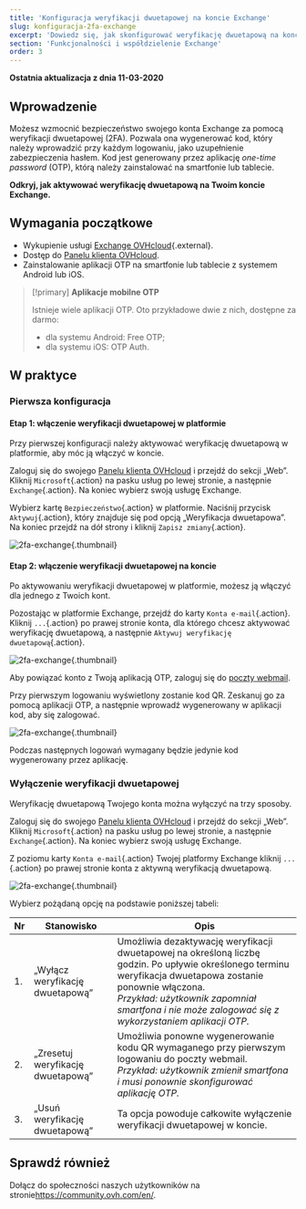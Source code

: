 ```yaml
---
title: 'Konfiguracja weryfikacji dwuetapowej na koncie Exchange'
slug: konfiguracja-2fa-exchange
excerpt: 'Dowiedz się, jak skonfigurować weryfikację dwuetapową na koncie Exchange'
section: 'Funkcjonalności i współdzielenie Exchange'
order: 3
---
```


**Ostatnia aktualizacja z dnia 11-03-2020**


## Wprowadzenie

Możesz wzmocnić bezpieczeństwo swojego konta Exchange za pomocą weryfikacji dwuetapowej (2FA). Pozwala ona wygenerować kod, który należy wprowadzić przy każdym logowaniu, jako uzupełnienie zabezpieczenia hasłem. Kod jest generowany przez aplikację *one-time password* (OTP), którą należy zainstalować na smartfonie lub tablecie.

**Odkryj, jak aktywować weryfikację dwuetapową na Twoim koncie Exchange.**

## Wymagania początkowe

- Wykupienie usługi [Exchange OVHcloud](https://www.ovhcloud.com/pl/emails/hosted-exchange/){.external}.
- Dostęp do [Panelu klienta OVHcloud](https://www.ovh.com/auth/?action=gotomanager&from=https://www.ovh.pl/&ovhSubsidiary=pl).
- Zainstalowanie aplikacji OTP na smartfonie lub tablecie z systemem Android lub iOS.

> [!primary]
>**Aplikacje mobilne OTP**
>
> Istnieje wiele aplikacji OTP. Oto przykładowe dwie z nich, dostępne za darmo:
> 
> - dla systemu Android: Free OTP;
> - dla systemu iOS: OTP Auth.
> 

## W praktyce

### Pierwsza konfiguracja

#### Etap 1: włączenie weryfikacji dwuetapowej w platformie 

Przy pierwszej konfiguracji należy aktywować weryfikację dwuetapową w platformie, aby móc ją włączyć w koncie.

Zaloguj się do swojego [Panelu klienta OVHcloud](https://www.ovh.com/auth/?action=gotomanager&from=https://www.ovh.pl/&ovhSubsidiary=pl) i przejdź do sekcji „Web”. Kliknij `Microsoft`{.action} na pasku usług po lewej stronie, a następnie `Exchange`{.action}. Na koniec wybierz swoją usługę Exchange.

Wybierz kartę `Bezpieczeństwo`{.action} w platformie. Naciśnij przycisk `Aktywuj`{.action}, który znajduje się pod opcją „Weryfikacja dwuetapowa”. Na koniec przejdź na dół strony i kliknij `Zapisz zmiany`{.action}.

![2fa-exchange](images/2fa-exchange.gif){.thumbnail}

#### Etap 2: włączenie weryfikacji dwuetapowej na koncie

Po aktywowaniu weryfikacji dwuetapowej w platformie, możesz ją włączyć dla jednego z Twoich kont.

Pozostając w platformie Exchange, przejdź do karty `Konta e-mail`{.action}. Kliknij `...`{.action} po prawej stronie konta, dla którego chcesz aktywować weryfikację dwuetapową, a następnie  `Aktywuj weryfikację dwuetapową`{.action}.

![2fa-exchange](images/2fa-exchange-01.png){.thumbnail}

Aby powiązać konto z Twoją aplikacją OTP, zaloguj się do [poczty webmail](https://www.ovh.pl/mail/).

Przy pierwszym logowaniu wyświetlony zostanie kod QR. Zeskanuj go za pomocą aplikacji OTP, a następnie wprowadź wygenerowany w aplikacji kod, aby się zalogować.

![2fa-exchange](images/2fa-exchange-02.png){.thumbnail}

Podczas następnych logowań wymagany będzie jedynie kod wygenerowany przez aplikację.

### Wyłączenie weryfikacji dwuetapowej

Weryfikację dwuetapową Twojego konta można wyłączyć na trzy sposoby.

Zaloguj się do swojego [Panelu klienta OVHcloud](https://www.ovh.com/auth/?action=gotomanager&from=https://www.ovh.pl/&ovhSubsidiary=pl) i przejdź do sekcji „Web”. Kliknij `Microsoft`{.action} na pasku usług po lewej stronie, a następnie `Exchange`{.action}. Na koniec wybierz swoją usługę Exchange.

Z poziomu karty `Konta e-mail`{.action} Twojej platformy Exchange kliknij `...`{.action} po prawej stronie konta z aktywną weryfikacją dwuetapową.

![2fa-exchange](images/2fa-exchange-04.png){.thumbnail}

Wybierz pożądaną opcję na podstawie poniższej tabeli:

| Nr                 	| Stanowisko    | Opis                                                                                                        	
|----------------------------------	|------------------|------------------|
| 1. | „Wyłącz weryfikację dwuetapową” | Umożliwia dezaktywację weryfikacji dwuetapowej na określoną liczbę godzin. Po upływie określonego terminu weryfikacja dwuetapowa zostanie ponownie włączona. <br> *Przykład: użytkownik zapomniał smartfona i nie może zalogować się z wykorzystaniem aplikacji OTP.*   |
| 2. | „Zresetuj weryfikację dwuetapową” | Umożliwia ponowne wygenerowanie kodu QR wymaganego przy pierwszym logowaniu do poczty webmail.<br> *Przykład: użytkownik zmienił smartfona i musi ponownie skonfigurować aplikację OTP.* |
| 3. | „Usuń weryfikację dwuetapową” | Ta opcja powoduje całkowite wyłączenie weryfikacji dwuetapowej w koncie. | 

## Sprawdź również

Dołącz do społeczności naszych użytkowników na stronie<https://community.ovh.com/en/>.
